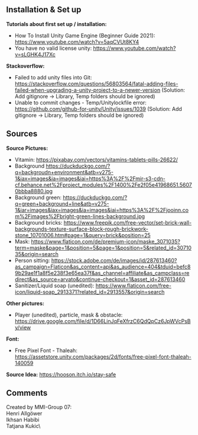 ## Installation & Set up

**Tutorials about first set up / installation:**

- How To Install Unity Game Engine (Beginner Guide 2021): <https://www.youtube.com/watch?v=5aqCVUt8KY4>
- You have no valid license unity: <https://www.youtube.com/watch?v=sLGHK4J17Xc>

**Stackoverflow:**

- Failed to add unity files into Git: <https://stackoverflow.com/questions/56803564/fatal-adding-files-failed-when-upgrading-a-unity-project-to-a-newer-version> (Solution: Add gitignore -> Library, Temp folders should be ignored)
- Unable to commit changes - Temp/Unitylockfile error: <https://github.com/github-for-unity/Unity/issues/1039> (Solution: Add gitignore -> Library, Temp folders should be ignored)

## Sources

**Source Pictures:**

- Vitamin: <https://pixabay.com/vectors/vitamins-tablets-pills-26622/>
- Background <https://duckduckgo.com/?q=backgroudn+environment&atb=v275-1&iax=images&ia=images&iai=https%3A%2F%2Fmir-s3-cdn-cf.behance.net%2Fproject_modules%2F1400%2Fe2f05e41968651.56070bbba8880.jpg>
- Background green: <https://duckduckgo.com/?q=green+background+line&atb=v275-1&iar=images&iax=images&ia=images&iai=https%3A%2F%2Fjooinn.com%2Fimages%2Fbright-green-lines-background.jpg>
- Background bricks: <https://www.freepik.com/free-vector/set-brick-wall-backgrounds-texture-surface-block-rough-brickwork-stone_10701006.htm#page=1&query=brick&position=25>  
- Mask: <https://www.flaticon.com/de/premium-icon/maske_3071035?term=maske&page=1&position=5&page=1&position=5&related_id=3071035&origin=search>
- Person sitting: <https://stock.adobe.com/de/images/id/287613460?as_campaign=Flaticon&as_content=api&as_audience=404&tduid=befc89b29ae1f1a8f5e238f3e65ea37f&as_channel=affiliate&as_campclass=redirect&as_source=arvato&continue-checkout=1&asset_id=287613460>
- Sanitizer/Liquid soap (unedited): <https://www.flaticon.com/free-icon/liquid-soap_2913371?related_id=2913557&origin=search>

**Other pictures:**

- Player (unedited), particle, mask & obstacle: <https://drive.google.com/file/d/1D66LinJqFeXfrzC6QdQpCz6JpWVcPsBy/view>

**Font:**

- Free Pixel Font - Thaleah: <https://assetstore.unity.com/packages/2d/fonts/free-pixel-font-thaleah-140059>

**Source Idea:**
<https://hooson.itch.io/stay-safe>

## Comments
Created by MMI-Group 07:\
Henri Allgöwer\
Ikhsan Habibi\
Tatjana Kukic\
